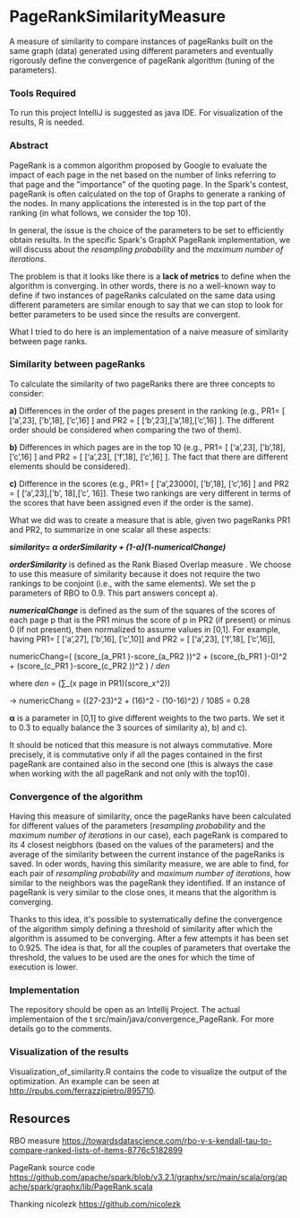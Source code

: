 # PageRankSimilarityMeasure
A measure of similarity to compare instances of pageRanks built on the same graph (data) generated using different parameters and eventually rigorously define the convergence of pageRank algorithm (tuning of the parameters).


### Tools Required

To run this project IntelliJ is suggested as java IDE.
For visualization of the results, R is needed.


### Abstract

PageRank is a common algorithm proposed by Google to evaluate the impact of each page in the net based on the number of links referring to that page and the "importance" of the quoting page. 
In the Spark's contest, pageRank is often calculated on the top of Graphs to generate a ranking of the nodes. In many applications the interested is in the top part of the ranking (in what follows, we consider the top 10).

In general, the issue is the choice of the parameters to be set to efficiently obtain results. In the specific Spark's GraphX PageRank implementation, we will discuss about the _resampling probability_ and the _maximum number of iterations_.

The problem is that it looks like there is a **lack of metrics** to define when the algorithm is converging. In other words, there is no a well-known way to define if two instances of pageRanks calculated on the same data using different parameters are similar enough to say that we can stop to look for better parameters to be used since the results are convergent.

What I tried to do here is an implementation of a naive measure of similarity between page ranks.


### Similarity between pageRanks

To calculate the similarity of two pageRanks there are three concepts to consider:

**a)**	Differences in the order of the pages present in the ranking (e.g., PR1= [ [‘a’,23], [’b’,18], [’c’,16] ] and PR2 = [ [‘b’,23],[’a’,18],[’c’,16] ]. The different order should be considered when comparing the two of them).

**b)**	Differences in which pages are in the top 10 (e.g., PR1= [ [‘a’,23], [’b’,18], [’c’,16] ] and PR2 = [ [‘a’,23], [’f’,18], [’c’,16] ]. The fact that there are different elements should be considered).

**c)**	Difference in the scores (e.g., PR1= [ [‘a’,23000], [’b’,18], [’c’,16] ] and PR2 = [ [‘a’,23],[’b’, 18],[’c’, 16]]. These two rankings are very different in terms of the scores that have been assigned even if the order is the same).

What we did was to create a measure that is able, given two pageRanks PR1 and PR2, to summarize in one scalar all these aspects:

**_similarity= α orderSimilarity + (1-α)(1-numericalChange)_**

**_orderSimilarity_** is defined as the Rank Biased Overlap measure . We choose to use this measure of similarity because it does not require the two rankings to be conjoint (i.e., with the same elements). We set the p parameters of RBO to 0.9. This part answers concept a).

**_numericalChange_** is defined as the sum of the squares of the scores of each page p that is the PR1 minus the score of p in PR2 (if present) or minus 0 (if not present), then normalized to assume values in [0,1].
For example, having PR1= [ [‘a’,27], [’b’,16], [’c’,10]] and PR2 = [ [‘a’,23], [’f’,18], [’c’,16]],

numericChang=( (score_(a_PR1 )-score_(a_PR2 ))^2 + (score_(b_PR1 )-0)^2 + (score_(c_PR1 )-score_(c_PR2 ))^2 )  / _den_

where  _den_ = (∑_(x page in PR1)(score_x^2))

-> numericChang = ((27-23)^2 + (16)^2 - (10-16)^2) / 1085 = 0.28

**α** is a parameter in [0,1] to give different weights to the two parts. We set it to 0.3 to equally balance the 3 sources of similarity a), b) and c).


It should be noticed that this measure is not always commutative. More precisely, it is commutative only if all the pages contained in the first pageRank are contained also in the second one (this is always the case when working with the all pageRank and not only with the top10).


### Convergence of the algorithm

Having this measure of similarity, once the pageRanks have been calculated for different values of the parameters (_resampling probability_ and the _maximum number of iterations_ in our case), each pageRank is compared to its 4 closest neigbhors (based on the values of the parameters) and the average of the similarity between the current instance of the pageRanks is saved.
In oder words, having this similarity measure, we are able to find, for each pair of _resampling probability_ and _maximum number of iterations_, how similar to the neighbors was the pageRank they identified. If an instance of pageRank is very similar to the close ones, it means that the algorithm is converging. 

Thanks to this idea, it's possible to systematically define the convergence of the algorithm simply defining a threshold of similarity after which the algorithm is assumed to be converging. After a few attempts it has been set to 0.925.
The idea is that, for all the couples of parameters that overtake the threshold, the values to be used are the ones for which the time of execution is lower.

### Implementation

The repository should be open as an Intellij Project. The actual implementaion of the t src/main/java/convergence_PageRank. For more details go to the comments.


### Visualization of the results
Visualization_of_similarity.R contains the code to visualize the output of the optimization. An example can be seen at http://rpubs.com/ferrazzipietro/895710.

## Resources

RBO measure https://towardsdatascience.com/rbo-v-s-kendall-tau-to-compare-ranked-lists-of-items-8776c5182899

PageRank source code https://github.com/apache/spark/blob/v3.2.1/graphx/src/main/scala/org/apache/spark/graphx/lib/PageRank.scala

Thanking nicolezk https://github.com/nicolezk



